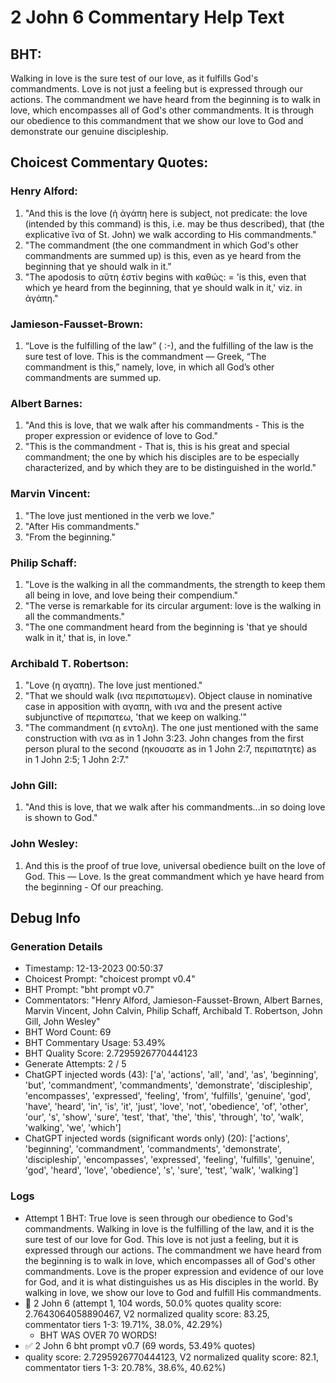 # 2 John 6 Commentary Help Text

## BHT:
Walking in love is the sure test of our love, as it fulfills God's commandments. Love is not just a feeling but is expressed through our actions. The commandment we have heard from the beginning is to walk in love, which encompasses all of God's other commandments. It is through our obedience to this commandment that we show our love to God and demonstrate our genuine discipleship.

## Choicest Commentary Quotes:
### Henry Alford:
1. "And this is the love (ἡ ἀγάπη here is subject, not predicate: the love (intended by this command) is this, i.e. may be thus described), that (the explicative ἵνα of St. John) we walk according to His commandments."
2. "The commandment (the one commandment in which God's other commandments are summed up) is this, even as ye heard from the beginning that ye should walk in it."
3. "The apodosis to αὕτη ἐστίν begins with καθώς: = 'is this, even that which ye heard from the beginning, that ye should walk in it,' viz. in ἀγάπη."

### Jamieson-Fausset-Brown:
1. “Love
	is the fulfilling of the law” ( :-),
	and the fulfilling of the law is the sure test of love.
This
	is the commandment
	— Greek,
	“The commandment is this,” namely, love,
	in which all God’s other commandments are summed up.


### Albert Barnes:
1. "And this is love, that we walk after his commandments - This is the proper expression or evidence of love to God."
2. "This is the commandment - That is, this is his great and special commandment; the one by which his disciples are to be especially characterized, and by which they are to be distinguished in the world."

### Marvin Vincent:
1. "The love just mentioned in the verb we love."
2. "After His commandments."
3. "From the beginning."

### Philip Schaff:
1. "Love is the walking in all the commandments, the strength to keep them all being in love, and love being their compendium."
2. "The verse is remarkable for its circular argument: love is the walking in all the commandments."
3. "The one commandment heard from the beginning is 'that ye should walk in it,' that is, in love."

### Archibald T. Robertson:
1. "Love (η αγαπη). The love just mentioned."
2. "That we should walk (ινα περιπατωμεν). Object clause in nominative case in apposition with αγαπη, with ινα and the present active subjunctive of περιπατεω, 'that we keep on walking.'"
3. "The commandment (η εντολη). The one just mentioned with the same construction with ινα as in 1 John 3:23. John changes from the first person plural to the second (ηκουσατε as in 1 John 2:7, περιπατητε) as in 1 John 2:5; 1 John 2:7."

### John Gill:
1. "And this is love, that we walk after his commandments...in so doing love is shown to God."

### John Wesley:
1. And this is the proof of true love, universal obedience built on the love of God.
This — Love. Is the great commandment which ye have heard from the beginning - Of our preaching.



## Debug Info
### Generation Details
- Timestamp: 12-13-2023 00:50:37
- Choicest Prompt: "choicest prompt v0.4"
- BHT Prompt: "bht prompt v0.7"
- Commentators: "Henry Alford, Jamieson-Fausset-Brown, Albert Barnes, Marvin Vincent, John Calvin, Philip Schaff, Archibald T. Robertson, John Gill, John Wesley"
- BHT Word Count: 69
- BHT Commentary Usage: 53.49%
- BHT Quality Score: 2.7295926770444123
- Generate Attempts: 2 / 5
- ChatGPT injected words (43):
	['a', 'actions', 'all', 'and', 'as', 'beginning', 'but', 'commandment', 'commandments', 'demonstrate', 'discipleship', 'encompasses', 'expressed', 'feeling', 'from', 'fulfills', 'genuine', 'god', 'have', 'heard', 'in', 'is', 'it', 'just', 'love', 'not', 'obedience', 'of', 'other', 'our', 's', 'show', 'sure', 'test', 'that', 'the', 'this', 'through', 'to', 'walk', 'walking', 'we', 'which']
- ChatGPT injected words (significant words only) (20):
	['actions', 'beginning', 'commandment', 'commandments', 'demonstrate', 'discipleship', 'encompasses', 'expressed', 'feeling', 'fulfills', 'genuine', 'god', 'heard', 'love', 'obedience', 's', 'sure', 'test', 'walk', 'walking']

### Logs
- Attempt 1 BHT: True love is seen through our obedience to God's commandments. Walking in love is the fulfilling of the law, and it is the sure test of our love for God. This love is not just a feeling, but it is expressed through our actions. The commandment we have heard from the beginning is to walk in love, which encompasses all of God's other commandments. Love is the proper expression and evidence of our love for God, and it is what distinguishes us as His disciples in the world. By walking in love, we show our love to God and fulfill His commandments.
- 🔄 2 John 6 (attempt 1, 104 words, 50.0% quotes quality score: 2.7643064058890467, V2 normalized quality score: 83.25, commentator tiers 1-3: 19.71%, 38.0%, 42.29%) 
	- BHT WAS OVER 70 WORDS!
- ✅ 2 John 6 bht prompt v0.7 (69 words, 53.49% quotes)
- quality score: 2.7295926770444123, V2 normalized quality score: 82.1, commentator tiers 1-3: 20.78%, 38.6%, 40.62%)